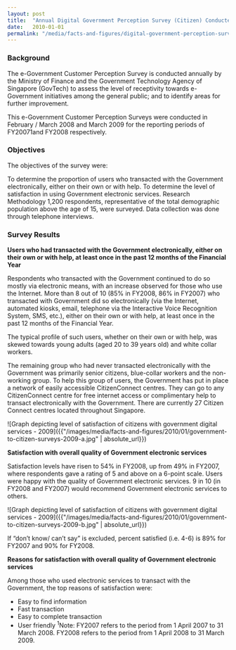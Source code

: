 ```yaml
---
layout: post
title:  "Annual Digital Government Perception Survey (Citizen) Conducted in 2008 and 2009"
date:   2010-01-01
permalink: "/media/facts-and-figures/digital-government-perception-survey-citizen-2008-and-2009"
---
```


### **Background**

The e-Government Customer Perception Survey is conducted annually by the Ministry of Finance and the Government Technology Agency of Singapore (GovTech) to assess the level of receptivity towards e-Government initiatives among the general public; and to identify areas for further improvement.

This e-Government Customer Perception Surveys were conducted in February / March 2008 and  March 2009 for the reporting periods of FY20071and FY2008 respectively.

### **Objectives**

The objectives of the survey were:

To determine the proportion of users who transacted with the Government electronically, either on their own or with help.
To determine the level of satisfaction in using Government electronic services.
Research Methodology
1,200 respondents, representative of the total demographic population above the age of 15, were surveyed. Data collection was done through telephone interviews.

### **Survey Results**

**Users who had transacted with the Government electronically, either on their own or with help, at least once in the past 12 months of the Financial Year**

Respondents who transacted with the Government continued to do so mostly via electronic means, with an increase observed for those who use the Internet. More than 8 out of 10 (85% in FY2008, 86% in FY2007) who transacted with Government did so electronically (via the Internet, automated kiosks, email, telephone via the Interactive Voice Recognition System, SMS, etc.), either on their own or with help, at least once in the past 12 months of the Financial Year.

The typical profile of such users, whether on their own or with help, was skewed towards young adults (aged 20 to 39 years old) and white collar workers.

The remaining group who had never transacted electronically with the Government was primarily senior citizens, blue-collar workers and the non-working group. To help this group of users, the Government has put in place a network of easily accessible CitizenConnect centres. They can go to any CitizenConnect centre for free internet access or complimentary help to transact electronically with the Government. There are currently 27 Citizen Connect centres located throughout Singapore.

![Graph depicting level of satisfaction of citizens with government digital services - 2009]({{"/images/media/facts-and-figures/2010/01/government-to-citizen-surveys-2009-a.jpg" | absolute_url}})

**Satisfaction with overall quality of Government electronic services**

Satisfaction levels have risen to 54% in FY2008, up from 49% in FY2007, where respondents gave a rating of 5 and above on a 6-point scale. Users were happy with the quality of Government electronic services. 9 in 10 (in FY2008 and FY2007) would recommend Government electronic services to others.

![Graph depicting level of satisfaction of citizens with government digital services - 2009]({{"/images/media/facts-and-figures/2010/01/government-to-citizen-surveys-2009-b.jpg" | absolute_url}})

If “don’t know/ can’t say” is excluded,  percent satisfied (i.e. 4-6) is 89% for FY2007 and 90% for FY2008.

**Reasons for satisfaction with overall quality of Government electronic services**

Among those who used electronic services to transact with the Government, the top reasons of satisfaction were:

* Easy to find information
* Fast transaction
* Easy to complete transaction
* User friendly
<sup>1</sup>Note: FY2007 refers to the period from 1 April 2007 to 31 March 2008. FY2008 refers to the period from 1 April 2008 to 31 March 2009.